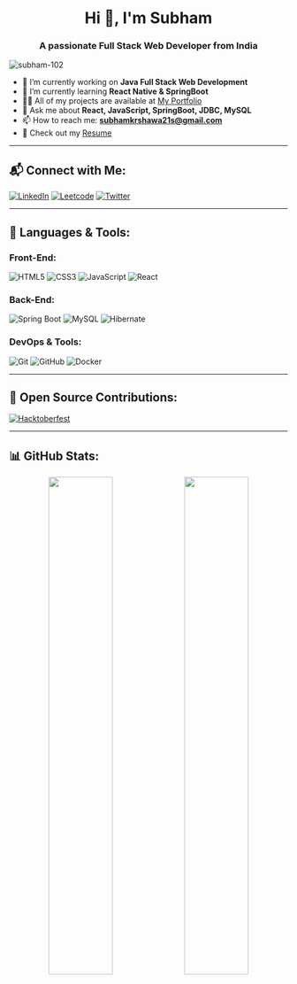 <h1 align="center">Hi 👋, I'm Subham</h1>
<h3 align="center">A passionate Full Stack Web Developer from India</h3>

<p align="left"> <img src="https://komarev.com/ghpvc/?username=Subham-102&label=Profile%20views&color=0e75b6&style=flat" alt="subham-102" /> </p>

- 🔭 I’m currently working on **Java Full Stack Web Development**
- 🌱 I’m currently learning **React Native & SpringBoot**
- 👨‍💻 All of my projects are available at [My Portfolio](https://subham-102.github.io/Portfolio_website/)
- 💬 Ask me about **React, JavaScript, SpringBoot, JDBC, MySQL**
- 📫 How to reach me: **subhamkrshawa21s@gmail.com**
- 📄 Check out my [Resume](#)

---

## 📬 Connect with Me:
[![LinkedIn](https://img.shields.io/badge/LinkedIn-0077B5?style=for-the-badge&logo=linkedin&logoColor=white)](https://www.linkedin.com/in/subham-shaw-18550b271/)
[![Leetcode](https://img.shields.io/badge/LeetCode-FFA116?style=for-the-badge&logo=leetcode&logoColor=black)](https://leetcode.com/u/Subham_Shaw_102/)
[![Twitter](https://img.shields.io/badge/Twitter-1DA1F2?style=for-the-badge&logo=twitter&logoColor=white)](https://twitter.com/)

---

## 🧰 Languages & Tools:

### Front-End:
![HTML5](https://img.shields.io/badge/html5-%23E34F26.svg?style=for-the-badge&logo=html5&logoColor=white)
![CSS3](https://img.shields.io/badge/css3-%231572B6.svg?style=for-the-badge&logo=css3&logoColor=white)
![JavaScript](https://img.shields.io/badge/javascript-%23F7DF1E.svg?style=for-the-badge&logo=javascript&logoColor=black)
![React](https://img.shields.io/badge/react-%2361DAFB.svg?style=for-the-badge&logo=react&logoColor=black)

### Back-End:
![Spring Boot](https://img.shields.io/badge/Spring_Boot-%236DB33F.svg?style=for-the-badge&logo=spring-boot&logoColor=white)
![MySQL](https://img.shields.io/badge/MySQL-%2300f.svg?style=for-the-badge&logo=mysql&logoColor=white)
![Hibernate](https://img.shields.io/badge/Hibernate-%23459150.svg?style=for-the-badge&logo=hibernate&logoColor=white)


### DevOps & Tools:
![Git](https://img.shields.io/badge/git-%23F05032.svg?style=for-the-badge&logo=git&logoColor=white)
![GitHub](https://img.shields.io/badge/github-%23121011.svg?style=for-the-badge&logo=github&logoColor=white)
![Docker](https://img.shields.io/badge/docker-%230db7ed.svg?style=for-the-badge&logo=docker&logoColor=white)

---
## 🌟 Open Source Contributions:
[![Hacktoberfest](https://user-images.githubusercontent.com/797940/135707052-650f0405-b586-419f-9044-85c054c67a82.png)](https://hacktoberfest.com/)

---
## 📊 GitHub Stats:
<p align="center">
  <img width="48%" src="https://github-readme-stats.vercel.app/api?username=Subham-102&show_icons=true&theme=radical" />
  <img width="48%" src="https://github-readme-streak-stats.herokuapp.com/?user=Subham-102&theme=radical" />
</p>

